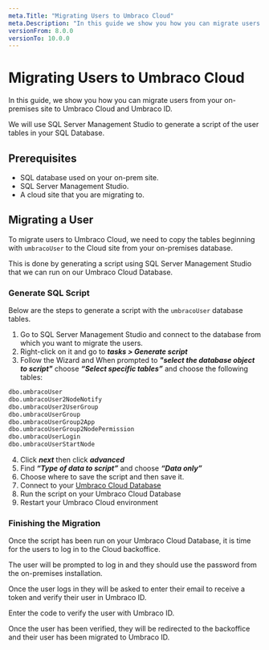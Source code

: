 ```yaml
---
meta.Title: "Migrating Users to Umbraco Cloud"
meta.Description: "In this guide we show you how you can migrate users from your existing on-premise site to Umbraco Cloud and Umbraco ID."
versionFrom: 8.0.0
versionTo: 10.0.0
---
```


# Migrating Users to Umbraco Cloud

In this guide, we show you how you can migrate users from your on-premises site to Umbraco Cloud and Umbraco ID.

We will use SQL Server Management Studio to generate a script of the user tables in your SQL Database.

## Prerequisites

* SQL database used on your on-prem site.
* SQL Server Management Studio.
* A cloud site that you are migrating to.

## Migrating a User

To migrate users to Umbraco Cloud, we need to copy the tables beginning with `umbracoUser` to the Cloud site from your on-premises database.

This is done by generating a script using SQL Server Management Studio that we can run on our Umbraco Cloud Database.

### Generate SQL Script

Below are the steps to generate a script with the `umbracoUser` database tables.

1. Go to SQL Server Management Studio and connect to the database from which you want to migrate the users.
2. Right-click on it and  go to ***tasks > Generate script***
3. Follow the Wizard and When prompted to ***"select the database object to script"*** choose ***“Select specific tables”*** and choose the following tables:

```SQL
dbo.umbracoUser
dbo.umbracoUser2NodeNotify
dbo.umbracoUser2UserGroup
dbo.umbracoUserGroup
dbo.umbracoUserGroup2App
dbo.umbracoUserGroup2NodePermission
dbo.umbracoUserLogin
dbo.umbracoUserStartNode
```

4. Click ***next*** then click ***advanced***
5. Find ***“Type of data to script”*** and choose ***“Data only”***
6. Choose where to save the script and then save it.
7. Connect to your [Umbraco Cloud Database](/Umbraco-Cloud/Databases/Cloud-Database/index.md)
8. Run the script on your Umbraco Cloud Database
9. Restart your Umbraco Cloud environment

### Finishing the Migration

Once the script has been run on your Umbraco Cloud Database, it is time for the users to log in to the Cloud backoffice.

The user will be prompted to log in and they should use the password from the on-premises installation.

Once the user logs in they will be asked to enter their email to receive a token and verify their user in Umbraco ID.

Enter the code to verify the user with Umbraco ID.

Once the user has been verified, they will be redirected to the backoffice and their user has been migrated to Umbraco ID.
